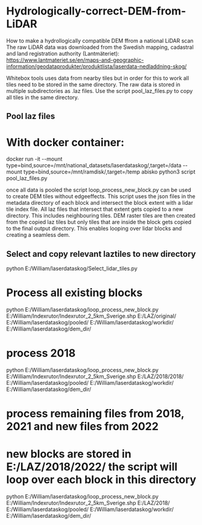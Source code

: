# Hydrologically-correct-DEM-from-LiDAR
How to make a hydrollogically compatible DEM ffrom a national LiDAR scan
The raw LiDAR data was downloaded from the Swedish mapping, cadastral and land registration authority (Lantmäteriet): https://www.lantmateriet.se/en/maps-and-geographic-information/geodataprodukter/produktlista/laserdata-nedladdning-skog/

Whitebox tools uses data from nearby tiles but in order for this to work all tiles need to be stored in the same directory. The raw data is stored in  multiple subdirectories as .laz files. Use the script pool_laz_files.py to copy all tiles in the same directory.
## Pool laz files
# With docker container:
docker run -it  --mount type=bind,source=/mnt/national_datasets/laserdataskog/,target=/data --mount type=bind,source=/mnt/ramdisk/,target=/temp abisko
python3 script pool_laz_files.py 

once all data is pooled the script loop_process_new_block.py can be used to create DEM tiles without edgeeffects. This script uses the json files in the metadata directory of each block and intersect the block extent with a lidar tile index file. All laz files that intersect that extent gets copied to a new directory. This includes neighbouring tiles. DEM raster tiles are then created from the copied laz tiles but only tiles that are inside the block gets copied to the final output directory. This enables looping over lidar blocks and creating a seamless dem.  


## Select and copy relevant laztiles to new directory
python E:/William/laserdataskog/Select_lidar_tiles.py

# Process all existing blocks
python E:/William/laserdataskog/loop_process_new_block.py E:/William/Indexrutor/Indexrutor_2_5km_Sverige.shp E:/LAZ/original/ E:/William/laserdataskog/pooled/ E:/William/laserdataskog/workdir/ E:/William/laserdataskog/dem_dir/

# process 2018
python E:/William/laserdataskog/loop_process_new_block.py E:/William/Indexrutor/Indexrutor_2_5km_Sverige.shp E:/LAZ/2018/2018/ E:/William/laserdataskog/pooled/ E:/William/laserdataskog/workdir/ E:/William/laserdataskog/dem_dir/

# process remaining files from 2018, 2021 and new files from 2022
# new blocks are stored in E:/LAZ/2018/2022/ the script will loop over each block in this directory
python E:/William/laserdataskog/loop_process_new_block.py E:/William/Indexrutor/Indexrutor_2_5km_Sverige.shp E:/LAZ/2018/ E:/William/laserdataskog/pooled/ E:/William/laserdataskog/workdir/ E:/William/laserdataskog/dem_dir/
